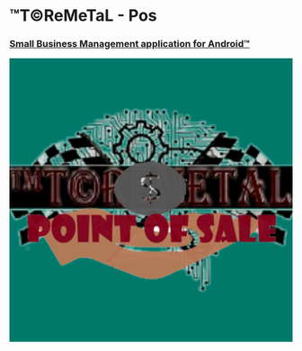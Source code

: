 # <b onclick="window.open('https://toremetal.github.io')">™T©ReMeTaL</b> - Pos
### <a href="https://play.google.com/store/apps/dev?id=7952290850776080706">Small Business Management application for Android™</a>
![ic_launcher-playstore](https://github.com/Toremetal/Pos/blob/3cce24c09a78f2e4c2a4cd980d835ebdb3e61309/src_code/app/src/main/ic_launcher-playstore.png)
